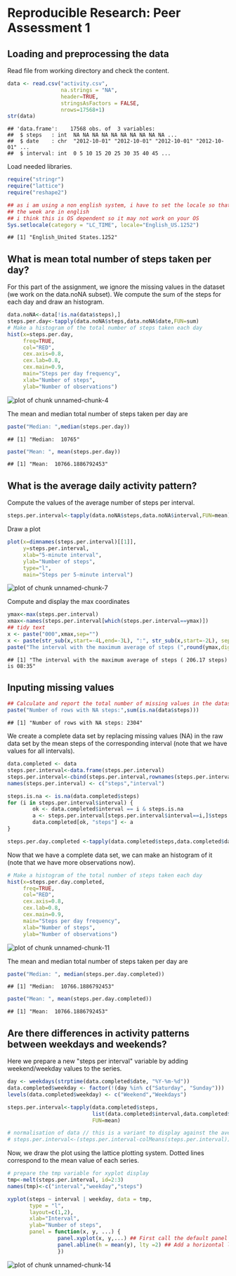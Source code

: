 # Reproducible Research: Peer Assessment 1


## Loading and preprocessing the data

Read file from working directory and check the content.

```r
data <- read.csv("activity.csv",
                 na.strings = "NA",
                 header=TRUE,
                 stringsAsFactors = FALSE,
                 nrows=17568+1)
str(data)
```

```
## 'data.frame':	17568 obs. of  3 variables:
##  $ steps   : int  NA NA NA NA NA NA NA NA NA NA ...
##  $ date    : chr  "2012-10-01" "2012-10-01" "2012-10-01" "2012-10-01" ...
##  $ interval: int  0 5 10 15 20 25 30 35 40 45 ...
```

Load needed libraries.

```r
require("stringr")
require("lattice")
require("reshape2")
```


```r
## as i am using a non english system, i have to set the locale so that days of
## the week are in english
## i think this is OS dependent so it may not work on your OS
Sys.setlocale(category = "LC_TIME", locale="English_US.1252")
```

```
## [1] "English_United States.1252"
```


## What is mean total number of steps taken per day?

For this part of the assignment, we ignore the missing values in the dataset (we work on the data.noNA subset). 
We compute the sum of the steps for each day and draw an histogram.

```r
data.noNA<-data[!is.na(data$steps),]
steps.per.day<-tapply(data.noNA$steps,data.noNA$date,FUN=sum)
# Make a histogram of the total number of steps taken each day
hist(x=steps.per.day,
     freq=TRUE,
     col="RED",
     cex.axis=0.8,
     cex.lab=0.8,
     cex.main=0.9,
     main="Steps per day frequency",
     xlab="Number of steps",
     ylab="Number of observations")
```

![plot of chunk unnamed-chunk-4](figure/unnamed-chunk-4.png) 

The mean and median total number of steps taken per day are

```r
paste("Median: ",median(steps.per.day))
```

```
## [1] "Median:  10765"
```

```r
paste("Mean: ", mean(steps.per.day))
```

```
## [1] "Mean:  10766.1886792453"
```


## What is the average daily activity pattern?

Compute the values of the average number of steps per interval. 

```r
steps.per.interval<-tapply(data.noNA$steps,data.noNA$interval,FUN=mean)
```

Draw a plot

```r
plot(x=dimnames(steps.per.interval)[[1]],
     y=steps.per.interval,
     xlab="5-minute interval",
     ylab="Number of steps",
     type="l",
     main="Steps per 5-minute interval")
```

![plot of chunk unnamed-chunk-7](figure/unnamed-chunk-7.png) 

Compute and display the max coordinates 

```r
ymax<-max(steps.per.interval)
xmax<-names(steps.per.interval[which(steps.per.interval==ymax)])
## tidy text
x <- paste("000",xmax,sep="")
x <- paste(str_sub(x,start=-4L,end=-3L), ":", str_sub(x,start=-2L), sep="")
paste("The interval with the maximum average of steps (",round(ymax,digit=2),"steps) is",x)
```

```
## [1] "The interval with the maximum average of steps ( 206.17 steps) is 08:35"
```


## Inputing missing values


```r
## Calculate and report the total number of missing values in the dataset (i.e. the total number of rows with NAs)
paste("Number of rows with NA steps:",sum(is.na(data$steps)))
```

```
## [1] "Number of rows with NA steps: 2304"
```

We create a complete data set by replacing missing values (NA) in the raw data set by the mean steps of the corresponding interval (note that we have values for all intervals).

```r
data.completed <- data
steps.per.interval<-data.frame(steps.per.interval)
steps.per.interval<-cbind(steps.per.interval,rownames(steps.per.interval))
names(steps.per.interval) <- c("steps","interval")

steps.is.na <- is.na(data.completed$steps)
for (i in steps.per.interval$interval) {
        ok <- data.completed$interval == i & steps.is.na
        a <- steps.per.interval[steps.per.interval$interval==i,]$steps
        data.completed[ok, "steps"] <- a
}

steps.per.day.completed <-tapply(data.completed$steps,data.completed$date,FUN=sum)
```

Now that we have a complete data set, we can make an histogram of it (note that we have more observations now).

```r
# Make a histogram of the total number of steps taken each day
hist(x=steps.per.day.completed,
     freq=TRUE,
     col="RED",
     cex.axis=0.8,
     cex.lab=0.8,
     cex.main=0.9,
     main="Steps per day frequency",
     xlab="Number of steps",
     ylab="Number of observations")
```

![plot of chunk unnamed-chunk-11](figure/unnamed-chunk-11.png) 

The mean and median total number of steps taken per day are

```r
paste("Median: ", median(steps.per.day.completed))
```

```
## [1] "Median:  10766.1886792453"
```

```r
paste("Mean: ", mean(steps.per.day.completed))
```

```
## [1] "Mean:  10766.1886792453"
```



## Are there differences in activity patterns between weekdays and weekends?
Here we prepare a new "steps per interval" variable by adding weekend/weekday values to the series. 

```r
day <- weekdays(strptime(data.completed$date, "%Y-%m-%d"))
data.completed$weekday <- factor(!(day %in% c("Saturday", "Sunday")))
levels(data.completed$weekday) <- c("Weekend","Weekdays")

steps.per.interval<-tapply(data.completed$steps,
                           list(data.completed$interval,data.completed$weekday),
                           FUN=mean)

# normalisation of data // this is a variant to display against the average but i find the result less straightforward
# steps.per.interval<-(steps.per.interval-colMeans(steps.per.interval))/colMeans(steps.per.interval)
```

Now, we draw the plot using the lattice plotting system. Dotted lines correspond to the mean value of each series.


```r
# prepare the tmp variable for xyplot display
tmp<-melt(steps.per.interval, id=2:3)
names(tmp)<-c("interval","weekday","steps")

xyplot(steps ~ interval | weekday, data = tmp,
       type = "l",
       layout=c(1,2),
       xlab="Interval",
       ylab="Number of steps",
       panel = function(x, y, ...) {
                panel.xyplot(x, y,...) ## First call the default panel function for 'xyplot'
                panel.abline(h = mean(y), lty =2) ## Add a horizontal line at the avg value
                })
```

![plot of chunk unnamed-chunk-14](figure/unnamed-chunk-14.png) 
